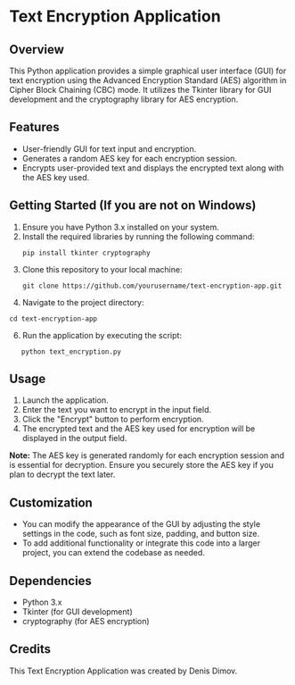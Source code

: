 # Text Encryption Application

## Overview
This Python application provides a simple graphical user interface (GUI) for text encryption using the Advanced Encryption Standard (AES) algorithm in Cipher Block Chaining (CBC) mode. It utilizes the Tkinter library for GUI development and the cryptography library for AES encryption.

## Features
- User-friendly GUI for text input and encryption.
- Generates a random AES key for each encryption session.
- Encrypts user-provided text and displays the encrypted text along with the AES key used.

## Getting Started (If you are not on Windows)
1. Ensure you have Python 3.x installed on your system.
2. Install the required libraries by running the following command:
   ```
   pip install tkinter cryptography
   ```
4. Clone this repository to your local machine:
   ```
   git clone https://github.com/yourusername/text-encryption-app.git
   ```
5. Navigate to the project directory:
```
cd text-encryption-app
```
6. Run the application by executing the script:
```
   python text_encryption.py
   ```


## Usage
1. Launch the application.
2. Enter the text you want to encrypt in the input field.
3. Click the "Encrypt" button to perform encryption.
4. The encrypted text and the AES key used for encryption will be displayed in the output field.

**Note:** The AES key is generated randomly for each encryption session and is essential for decryption. Ensure you securely store the AES key if you plan to decrypt the text later.

## Customization
- You can modify the appearance of the GUI by adjusting the style settings in the code, such as font size, padding, and button size.
- To add additional functionality or integrate this code into a larger project, you can extend the codebase as needed.

## Dependencies
- Python 3.x
- Tkinter (for GUI development)
- cryptography (for AES encryption)

## Credits
This Text Encryption Application was created by Denis Dimov.
